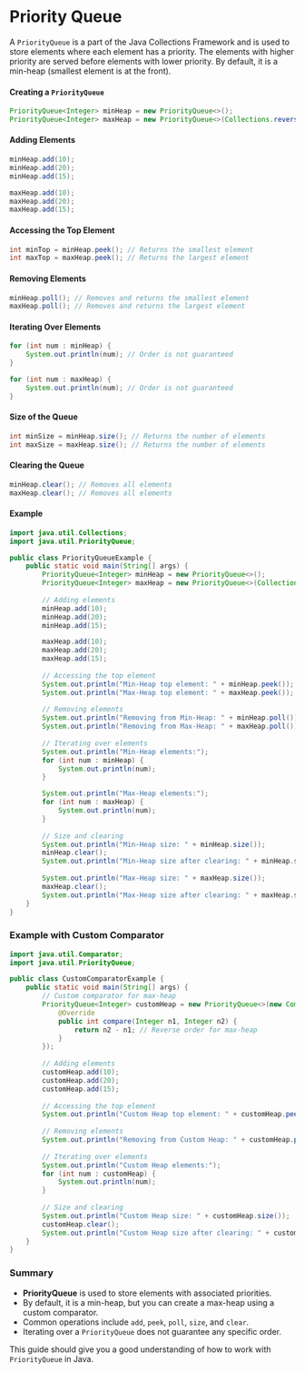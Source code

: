 
# Priority Queue

A `PriorityQueue` is a part of the Java Collections Framework and is used to store elements where each element has a priority. The elements with higher priority are served before elements with lower priority. By default, it is a min-heap (smallest element is at the front).

#### Creating a `PriorityQueue`
```java
PriorityQueue<Integer> minHeap = new PriorityQueue<>();
PriorityQueue<Integer> maxHeap = new PriorityQueue<>(Collections.reverseOrder());
```

#### Adding Elements
```java
minHeap.add(10);
minHeap.add(20);
minHeap.add(15);

maxHeap.add(10);
maxHeap.add(20);
maxHeap.add(15);
```

#### Accessing the Top Element
```java
int minTop = minHeap.peek(); // Returns the smallest element
int maxTop = maxHeap.peek(); // Returns the largest element
```

#### Removing Elements
```java
minHeap.poll(); // Removes and returns the smallest element
maxHeap.poll(); // Removes and returns the largest element
```

#### Iterating Over Elements
```java
for (int num : minHeap) {
    System.out.println(num); // Order is not guaranteed
}

for (int num : maxHeap) {
    System.out.println(num); // Order is not guaranteed
}
```

#### Size of the Queue
```java
int minSize = minHeap.size(); // Returns the number of elements
int maxSize = maxHeap.size(); // Returns the number of elements
```

#### Clearing the Queue
```java
minHeap.clear(); // Removes all elements
maxHeap.clear(); // Removes all elements
```

#### Example
```java
import java.util.Collections;
import java.util.PriorityQueue;

public class PriorityQueueExample {
    public static void main(String[] args) {
        PriorityQueue<Integer> minHeap = new PriorityQueue<>();
        PriorityQueue<Integer> maxHeap = new PriorityQueue<>(Collections.reverseOrder());
        
        // Adding elements
        minHeap.add(10);
        minHeap.add(20);
        minHeap.add(15);

        maxHeap.add(10);
        maxHeap.add(20);
        maxHeap.add(15);
        
        // Accessing the top element
        System.out.println("Min-Heap top element: " + minHeap.peek());
        System.out.println("Max-Heap top element: " + maxHeap.peek());
        
        // Removing elements
        System.out.println("Removing from Min-Heap: " + minHeap.poll());
        System.out.println("Removing from Max-Heap: " + maxHeap.poll());
        
        // Iterating over elements
        System.out.println("Min-Heap elements:");
        for (int num : minHeap) {
            System.out.println(num);
        }

        System.out.println("Max-Heap elements:");
        for (int num : maxHeap) {
            System.out.println(num);
        }
        
        // Size and clearing
        System.out.println("Min-Heap size: " + minHeap.size());
        minHeap.clear();
        System.out.println("Min-Heap size after clearing: " + minHeap.size());
        
        System.out.println("Max-Heap size: " + maxHeap.size());
        maxHeap.clear();
        System.out.println("Max-Heap size after clearing: " + maxHeap.size());
    }
}
```

### Example with Custom Comparator
```java
import java.util.Comparator;
import java.util.PriorityQueue;

public class CustomComparatorExample {
    public static void main(String[] args) {
        // Custom comparator for max-heap
        PriorityQueue<Integer> customHeap = new PriorityQueue<>(new Comparator<Integer>() {
            @Override
            public int compare(Integer n1, Integer n2) {
                return n2 - n1; // Reverse order for max-heap
            }
        });
        
        // Adding elements
        customHeap.add(10);
        customHeap.add(20);
        customHeap.add(15);
        
        // Accessing the top element
        System.out.println("Custom Heap top element: " + customHeap.peek());
        
        // Removing elements
        System.out.println("Removing from Custom Heap: " + customHeap.poll());
        
        // Iterating over elements
        System.out.println("Custom Heap elements:");
        for (int num : customHeap) {
            System.out.println(num);
        }
        
        // Size and clearing
        System.out.println("Custom Heap size: " + customHeap.size());
        customHeap.clear();
        System.out.println("Custom Heap size after clearing: " + customHeap.size());
    }
}
```

### Summary

- **PriorityQueue** is used to store elements with associated priorities.
- By default, it is a min-heap, but you can create a max-heap using a custom comparator.
- Common operations include `add`, `peek`, `poll`, `size`, and `clear`.
- Iterating over a `PriorityQueue` does not guarantee any specific order.

This guide should give you a good understanding of how to work with `PriorityQueue` in Java.